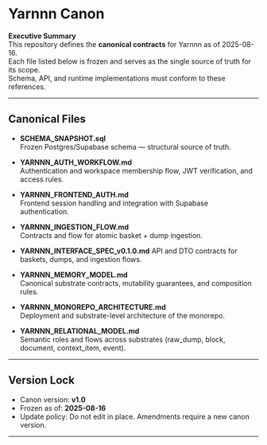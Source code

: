 # Yarnnn Canon

**Executive Summary**  
This repository defines the **canonical contracts** for Yarnnn as of 2025-08-16.  
Each file listed below is frozen and serves as the single source of truth for its scope.  
Schema, API, and runtime implementations must conform to these references.  

---

## Canonical Files

- **SCHEMA_SNAPSHOT.sql**  
  Frozen Postgres/Supabase schema — structural source of truth.  

- **YARNNN_AUTH_WORKFLOW.md**  
  Authentication and workspace membership flow, JWT verification, and access rules.  

- **YARNNN_FRONTEND_AUTH.md**  
  Frontend session handling and integration with Supabase authentication.  

- **YARNNN_INGESTION_FLOW.md**  
  Contracts and flow for atomic basket + dump ingestion.  

- **YARNNN_INTERFACE_SPEC_v0.1.0.md**
  API and DTO contracts for baskets, dumps, and ingestion flows.  

- **YARNNN_MEMORY_MODEL.md**  
  Canonical substrate contracts, mutability guarantees, and composition rules.  

- **YARNNN_MONOREPO_ARCHITECTURE.md**  
  Deployment and substrate-level architecture of the monorepo.  

- **YARNNN_RELATIONAL_MODEL.md**  
  Semantic roles and flows across substrates (raw_dump, block, document, context_item, event).  

---

## Version Lock

- Canon version: **v1.0**  
- Frozen as of: **2025-08-16**  
- Update policy: Do not edit in place. Amendments require a new canon version.  

---
